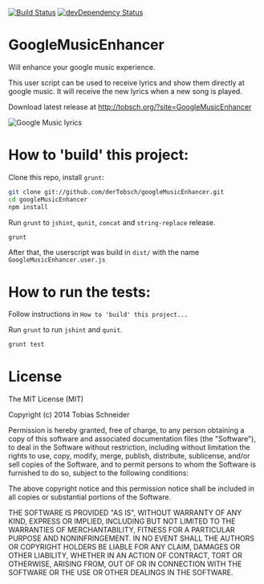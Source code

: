 [![Build Status](https://travis-ci.org/derTobsch/googleMusicEnhancer.svg?branch=master)](https://travis-ci.org/derTobsch/googleMusicEnhancer) [![devDependency Status](https://david-dm.org/derTobsch/googleMusicEnhancer/dev-status.svg)](https://david-dm.org/derTobsch/googleMusicEnhancer#info=devDependencies)

GoogleMusicEnhancer
===================

Will enhance your google music experience.

This user script can be used to receive lyrics and show them directly at google music.
It will receive the new lyrics when a new song is played.

Download latest release at
http://tobsch.org/?site=GoogleMusicEnhancer

![Google Music lyrics](http://tobsch.org/img/GoogleMusicEnhancer/927cf659a1ef.png)

How to 'build' this project:
====================================================
Clone this repo, install `grunt`:

```sh
git clone git://github.com/derTobsch/googleMusicEnhancer.git
cd googleMusicEnhancer
npm install
```

Run `grunt` to `jshint`, `qunit`,  `concat` and `string-replace` release.

```sh
grunt
```

After that, the userscript was build in `dist/` with the name `GoogleMusicEnhancer.user.js`


How to run the tests:
====================================================
Follow instructions in `How to 'build' this project...`

Run `grunt` to run `jshint` and `qunit`.

```sh
grunt test
```

License
====================================================
The MIT License (MIT)

Copyright (c) 2014 Tobias Schneider

Permission is hereby granted, free of charge, to any person obtaining a copy
of this software and associated documentation files (the "Software"), to deal
in the Software without restriction, including without limitation the rights
to use, copy, modify, merge, publish, distribute, sublicense, and/or sell
copies of the Software, and to permit persons to whom the Software is
furnished to do so, subject to the following conditions:

The above copyright notice and this permission notice shall be included in all
copies or substantial portions of the Software.

THE SOFTWARE IS PROVIDED "AS IS", WITHOUT WARRANTY OF ANY KIND, EXPRESS OR
IMPLIED, INCLUDING BUT NOT LIMITED TO THE WARRANTIES OF MERCHANTABILITY,
FITNESS FOR A PARTICULAR PURPOSE AND NONINFRINGEMENT. IN NO EVENT SHALL THE
AUTHORS OR COPYRIGHT HOLDERS BE LIABLE FOR ANY CLAIM, DAMAGES OR OTHER
LIABILITY, WHETHER IN AN ACTION OF CONTRACT, TORT OR OTHERWISE, ARISING FROM,
OUT OF OR IN CONNECTION WITH THE SOFTWARE OR THE USE OR OTHER DEALINGS IN THE
SOFTWARE.

